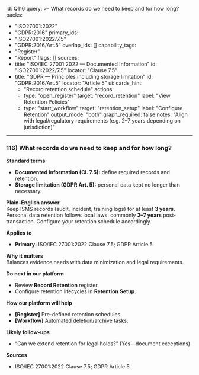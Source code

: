 id: Q116
query: >-
  What records do we need to keep and for how long?
packs:
  - "ISO27001:2022"
  - "GDPR:2016"
primary_ids:
  - "ISO27001:2022/7.5"
  - "GDPR:2016/Art.5"
overlap_ids: []
capability_tags:
  - "Register"
  - "Report"
flags: []
sources:
  - title: "ISO/IEC 27001:2022 — Documented Information"
    id: "ISO27001:2022/7.5"
    locator: "Clause 7.5"
  - title: "GDPR — Principles including storage limitation"
    id: "GDPR:2016/Art.5"
    locator: "Article 5"
ui:
  cards_hint:
    - "Record retention schedule"
  actions:
    - type: "open_register"
      target: "record_retention"
      label: "View Retention Policies"
    - type: "start_workflow"
      target: "retention_setup"
      label: "Configure Retention"
output_mode: "both"
graph_required: false
notes: "Align with legal/regulatory requirements (e.g. 2–7 years depending on jurisdiction)"
---
### 116) What records do we need to keep and for how long?

**Standard terms**  
- **Documented information (Cl. 7.5):** define required records and retention.  
- **Storage limitation (GDPR Art. 5):** personal data kept no longer than necessary.

**Plain-English answer**  
Keep ISMS records (audit, incident, training logs) for at least **3 years**. Personal data retention follows local laws: commonly **2–7 years** post-transaction. Configure your retention schedule accordingly.

**Applies to**  
- **Primary:** ISO/IEC 27001:2022 Clause 7.5; GDPR Article 5

**Why it matters**  
Balances evidence needs with data minimization and legal requirements.

**Do next in our platform**  
- Review **Record Retention** register.  
- Configure retention lifecycles in **Retention Setup**.

**How our platform will help**  
- **[Register]** Pre-defined retention schedules.  
- **[Workflow]** Automated deletion/archive tasks.

**Likely follow-ups**  
- “Can we extend retention for legal holds?” (Yes—document exceptions)

**Sources**  
- ISO/IEC 27001:2022 Clause 7.5; GDPR Article 5
